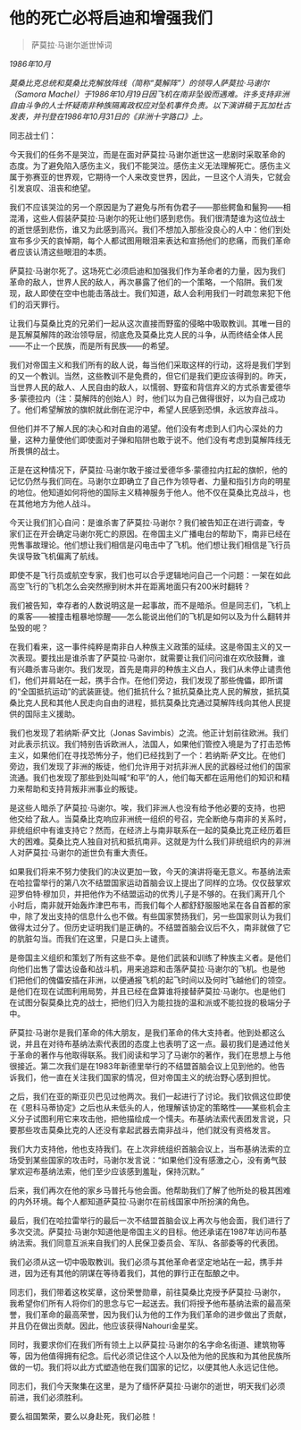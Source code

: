 # 他的死亡必将启迪和增强我们

> 萨莫拉·马谢尔逝世悼词

*1986年10月*

*莫桑比克总统和莫桑比克解放阵线（简称“莫解阵”）的领导人萨莫拉·马谢尔（Samora Machel）于1986年10月19日因飞机在南非坠毁而遇难。许多支持非洲自由斗争的人士怀疑南非种族隔离政权应对坠机事件负责。以下演讲稿于瓦加杜古发表，并刊登在1986年10月31日的《非洲十字路口》上。*

同志战士们：

今天我们的任务不是哭泣，而是在面对萨莫拉·马谢尔逝世这一悲剧时采取革命的态度。为了避免陷入感伤主义，我们不能哭泣。感伤主义无法理解死亡。感伤主义属于弥赛亚的世界观，它期待一个人来改变世界，因此，一旦这个人消失，它就会引发哀叹、沮丧和绝望。

我们不应该哭泣的另一个原因是为了避免与所有伪君子——那些鳄鱼和鬣狗——相混淆，这些人假装萨莫拉·马谢尔的死让他们感到悲伤。我们很清楚谁为这位战士的逝世感到悲伤，谁又为此感到高兴。我们不想加入那些没良心的人中：他们到处宣布多少天的哀悼期，每个人都试图用眼泪来表达和宣扬他们的悲痛，而我们革命者应该认清这些眼泪的本质。

萨莫拉·马谢尔死了。这场死亡必须启迪和加强我们作为革命者的力量，因为我们革命的敌人，世界人民的敌人，再次暴露了他们的一个策略，一个陷阱。我们发现，敌人即使在空中也能击落战士。我们知道，敌人会利用我们一时疏忽来犯下他们的滔天罪行。

让我们与莫桑比克的兄弟们一起从这次直接而野蛮的侵略中吸取教训。其唯一目的是瓦解莫解阵的政治领导层，彻底危及莫桑比克人民的斗争，从而终结全体人民——不止一个民族，而是所有民族——的希望。

我们对帝国主义和我们所有的敌人说，每当他们采取这样的行动，这将是我们学到的又一个教训。当然，这些教训不是免费的，但它们是我们更应该得到的。昨天，当世界人民的敌人、人民自由的敌人，以懦弱、野蛮和背信弃义的方式杀害爱德华多·蒙德拉内（注：莫解阵的创始人）时，他们以为自己做得很好，以为自己成功了。他们希望解放的旗帜就此倒在泥泞中，希望人民感到恐惧，永远放弃战斗。

但他们并不了解人民的决心和对自由的渴望。他们没有考虑到人们内心深处的力量，这种力量使他们即使面对子弹和陷阱也敢于说不。他们没有考虑到莫解阵线无所畏惧的战士。

正是在这种情况下，萨莫拉·马谢尔敢于接过爱德华多·蒙德拉内扛起的旗帜，他的记忆仍然与我们同在。马谢尔立即确立了自己作为领导者、力量和指引方向的明星的地位。他知道如何将他的国际主义精神服务于他人。他不仅在莫桑比克战斗，也在其他地方为他人战斗。

今天让我们扪心自问：是谁杀害了萨莫拉·马谢尔？我们被告知正在进行调查，专家们正在开会确定马谢尔死亡的原因。在帝国主义广播电台的帮助下，南非已经在兜售事故理论。他们想让我们相信是闪电击中了飞机。他们想让我们相信是飞行员失误导致飞机偏离了航线。

即使不是飞行员或航空专家，我们也可以合乎逻辑地问自己一个问题：一架在如此高空飞行的飞机怎么会突然擦到树木并在距离地面只有200米时翻转？

我们被告知，幸存者的人数说明这是一起事故，而不是暗杀。但是同志们，飞机上的乘客——被撞击粗暴地惊醒——怎么能说出他们的飞机是如何以及为什么翻转并坠毁的呢？

在我们看来，这一事件纯粹是南非白人种族主义政策的延续。这是帝国主义的又一次表现。要找出是谁杀害了萨莫拉·马谢尔，就需要让我们问问谁在欢欣鼓舞，谁有兴趣杀害马谢尔。我们发现，首先是南非的种族主义白人，我们从未停止谴责他们，他们并肩站在一起，携手合作。在他们旁边，我们发现了那些傀儡，即所谓的“全国抵抗运动”的武装匪徒。他们抵抗什么？抵抗莫桑比克人民的解放，抵抗莫桑比克人民和其他人民走向自由的进程，抵抗莫桑比克通过莫解阵线向其他人民提供的国际主义援助。

我们也发现了若纳斯·萨文比（Jonas Savimbis）之流。他正计划前往欧洲。我们对此表示抗议。我们特别告诉欧洲人，法国人，如果他们管控入境是为了打击恐怖主义，如果他们在寻找恐怖分子，他们已经找到了一个：若纳斯·萨文比。在他们旁边，我们发现了非洲的叛徒，他们允许用于对抗非洲人民的武器经过他们的国家流通。我们也发现了那些到处叫喊“和平”的人，他们每天都在运用他们的知识和精力来帮助和支持背叛非洲事业的叛徒。

是这些人暗杀了萨莫拉·马谢尔。唉，我们非洲人也没有给予他必要的支持，也把他交给了敌人。当莫桑比克响应非洲统一组织的号召，完全断绝与南非的关系时，非统组织中有谁支持它？然而，在经济上与南非联系在一起的莫桑比克正经历着巨大的困难。莫桑比克人独自对抗和抵抗南非。这就是为什么我们非统组织内的非洲人对萨莫拉·马谢尔的逝世负有重大责任。

如果我们将来不努力使我们的决议更加一致，今天的演讲将毫无意义。布基纳法索在哈拉雷举行的第八次不结盟国家运动首脑会议上提出了同样的立场。仅仅鼓掌欢迎罗伯特·穆加贝，并把他作为不结盟运动的优秀儿子是不够的。在我们离开几个小时后，南非就开始轰炸津巴布韦，而我们每个人都舒舒服服地呆在各自首都的家中，除了发出支持的信息什么也不做。有些国家赞扬我们，另一些国家则认为我们做得太过分了。但历史证明我们是正确的。不结盟首脑会议后不久，南非就做了它的肮脏勾当。而我们在这里，只是口头上谴责。

是帝国主义组织和策划了所有这些不幸。是他们武装和训练了种族主义者。是他们向他们出售了雷达设备和战斗机，用来追踪和击落萨莫拉·马谢尔的飞机。也是他们把他们的傀儡安插在非洲，以便通报飞机的起飞时间以及何时飞越他们的领空。是他们在现在试图利用局势，并且已经在盘算谁将接替萨莫拉·马谢尔。也是他们在试图分裂莫桑比克的战士，把他们归入为能拉拢的温和派或不能拉拢的极端分子中。

萨莫拉·马谢尔是我们革命的伟大朋友，是我们革命的伟大支持者。他到处都这么说，并且在对待布基纳法索代表团的态度上也表明了这一点。最初我们是通过他关于革命的著作与他取得联系。我们阅读和学习了马谢尔的著作，我们在思想上与他很接近。第二次我们是在1983年新德里举行的不结盟首脑会议上见到他的。他告诉我们，他一直在关注我们国家的情况，但对帝国主义的统治野心感到担忧。

之后，我们在亚的斯亚贝巴见过他两次。我们一起进行了讨论。我们钦佩这位即使在《恩科马蒂协定》之后也从未低头的人，他理解该协定的策略性——某些机会主义分子试图利用它来攻击他，把他描绘成一个懦夫。布基纳法索代表团发言说，只要那些攻击莫桑比克的人还没有拿起武器去南非战斗，他们就没有资格发言。

我们大力支持他，他也支持我们。在上次非统组织首脑会议上，当布基纳法索的立场受到某些国家的攻击时，马谢尔发言说：“如果他们没有感激之心，没有勇气鼓掌欢迎布基纳法索，他们至少应该感到羞耻，保持沉默。”

后来，我们再次在他的家乡马普托与他会面。他帮助我们了解了他所处的极其困难的内外环境。每个人都知道萨莫拉·马谢尔在前线国家中所扮演的角色。

最后，我们在哈拉雷举行的最后一次不结盟首脑会议上再次与他会面，我们进行了多次交流。萨莫拉·马谢尔知道他是帝国主义的目标。他还承诺在1987年访问布基纳法索。我们同意互派来自我们的人民保卫委员会、军队、各部委等的代表团。

我们必须从这一切中吸取教训。我们必须与其他革命者坚定地站在一起，携手并进，因为还有其他的阴谋在等待着我们，其他的罪行正在酝酿之中。

同志们，我们带着这枚奖章，这份荣誉勋章，前往莫桑比克授予萨莫拉·马谢尔，我希望你们所有人将你们的思念与它一起送去。我们将授予他布基纳法索的最高荣誉，我们革命的最高荣誉，因为我们认为他的工作为我们革命的进步做出了贡献，并且仍在做出贡献。因此，他应该获得Nahouri金星奖。

同时，我要求你们在我们所有领土上以萨莫拉·马谢尔的名字命名街道、建筑物等等，因为他值得拥有纪念。后代必须记住这个人以及他为他的民族和为其他民族所做的一切。我们将以此方式塑造他在我们国家的记忆，以便其他人永远记住他。

同志们，我们今天聚集在这里，是为了缅怀萨莫拉·马谢尔的逝世，明天我们必须前进，我们必须胜利。

要么祖国繁荣，要么以身赴死，我们必胜！


